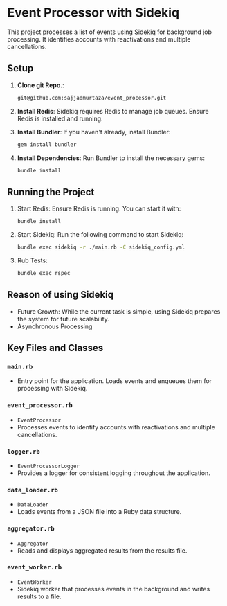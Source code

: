 # Event Processor with Sidekiq

This project processes a list of events using Sidekiq for background job processing. It identifies accounts with reactivations and multiple cancellations.

## Setup

1. **Clone git Repo.**:
    ```bash
    git@github.com:sajjadmurtaza/event_processor.git

2. **Install Redis**: Sidekiq requires Redis to manage job queues. Ensure Redis is installed and running.

3. **Install Bundler**: If you haven't already, install Bundler:

   ```bash
   gem install bundler
4. **Install Dependencies**: Run Bundler to install the necessary gems:
    ```bash
   bundle install
## Running the Project

1. Start Redis: Ensure Redis is running. You can start it with:
    ```bash
    bundle install

2. Start Sidekiq: Run the following command to start Sidekiq:
    ```bash
    bundle exec sidekiq -r ./main.rb -C sidekiq_config.yml

2. Rub Tests:
    ```bash
    bundle exec rspec

## Reason of using Sidekiq
- Future Growth: While the current task is simple, using Sidekiq prepares the system for future scalability.
- Asynchronous Processing



## Key Files and Classes

### `main.rb`
- Entry point for the application. Loads events and enqueues them for processing with Sidekiq.

### `event_processor.rb`
- `EventProcessor`
- Processes events to identify accounts with reactivations and multiple cancellations.

### `logger.rb`
- `EventProcessorLogger`
- Provides a logger for consistent logging throughout the application.

### `data_loader.rb`
- `DataLoader`
- Loads events from a JSON file into a Ruby data structure.

### `aggregator.rb`
- `Aggregator`
- Reads and displays aggregated results from the results file.

### `event_worker.rb`
- `EventWorker`
- Sidekiq worker that processes events in the background and writes results to a file.
